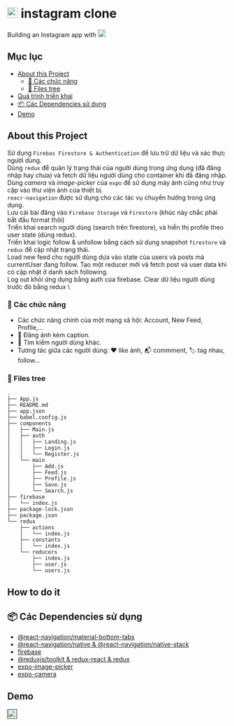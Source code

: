 # <img src="https://upload.wikimedia.org/wikipedia/commons/thumb/a/a5/Instagram_icon.png/1200px-Instagram_icon.png?20200512141346" alt="instagram" width="24"/> instagram clone

Building an Instagram app with <img src="https://upload.wikimedia.org/wikipedia/commons/thumb/a/a7/React-icon.svg/2300px-React-icon.svg.png" alt="drawing" width="18"/>

## Mục lục

- [About this Project](#about-this-project)
  - [🌟 Các chức năng](#🌟-các-chức-năng)
  - [📁 Files tree](#📁-files-tree)
- [Quá trình triển khai](#how-to-do-it)
- [📦 Các Dependencies sử dụng](#📦-các-dependencies-sử-dụng)
- [Demo](#demo)

## About this Project

Sử dụng `Firebas Firestore & Authentication` để lưu trữ dữ liệu và xác thực người dùng. \
Dùng `redux` để quản lý trạng thái của người dùng trong ứng dụng (đã đăng nhập hay chưa) và fetch dữ liệu người dùng cho container khi đã đăng nhập. \
Dùng _camera_ và _image-picker_ của `expo` để sử dụng máy ảnh cũng như truy cập vào thư viện ảnh của thiết bị. \
`reacr-navigation` được sử dụng cho các tác vụ chuyển hướng trong ứng dụng.\
Lưu cái bài đăng vào `Firebase Storage` và `Firestore` (khúc này chắc phải bắt đầu format thôi)\
Triển khai search người dùng (search trên firestore), và hiển thị profile theo user state (dùng redux).\
Triển khai logic follow & unfollow bằng cách sử dụng snapshot `firestore` và `redux` để cập nhật trạng thái. \
Load new feed cho người dùng dựa vào state của users và posts mà currentUser đang follow. Tạo một reducer mới và fetch post và user data khi có cập nhật ở danh sách following.\
Log out khỏi ứng dụng bằng auth của firebase. Clear dữ liệu người dùng trước đó bằng redux \

### 🌟 Các chức năng

- Các chức năng chính của một mạng xã hội: Account, New Feed, Profile,...
- 📸 Đăng ảnh kèm caption.
- 🔎 Tìm kiếm người dùng khác.
- Tương tác giữa các người dùng: ♥️ like ảnh, 📬 commment, 🏷️ tag nhau, follow...

### 📁 Files tree

```
.
├── App.js
├── README.md
├── app.json
├── babel.config.js
├── components
│   ├── Main.js
│   ├── auth
│   │   ├── Landing.js
│   │   ├── Login.js
│   │   └── Register.js
│   └── main
│       ├── Add.js
│       ├── Feed.js
│       ├── Profile.js
│       ├── Save.js
│       └── Search.js
├── firebase
│   └── index.js
├── package-lock.json
├── package.json
└── redux
    ├── actions
    │   └── index.js
    ├── constants
    │   └── index.js
    └── reducers
        ├── index.js
        ├── user.js
        └── users.js
```

## How to do it

## 📦 Các Dependencies sử dụng

- [@react-navigation/material-bottom-tabs](https://reactnavigation.org/docs/material-bottom-tab-navigator/)
- [@react-navigation/native & @react-navigation/native-stack](https://reactnavigation.org/docs/getting-started/)
- [firebase](https://firebase.google.com/docs/web/setup)
- [@reduxjs/toolkit & redux-react & redux](https://redux-toolkit.js.org/tutorials/quick-start)
- [expo-image-picker](https://docs.expo.dev/versions/latest/sdk/imagepicker/)
- [expo-camera](https://docs.expo.dev/versions/latest/sdk/camera/)

## Demo

[<img src="https://www.iconpacks.net/icons/2/free-youtube-logo-icon-2431-thumb.png" alt="youtube" width="22"/>]()
